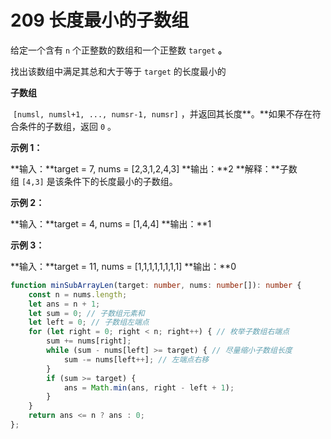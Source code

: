 # 209 长度最小的子数组

给定一个含有 `n` 个正整数的数组和一个正整数 `target` **。**

找出该数组中满足其总和大于等于 `target` 的长度最小的 

**子数组**

 `[numsl, numsl+1, ..., numsr-1, numsr]` ，并返回其长度**。**如果不存在符合条件的子数组，返回 `0` 。

**示例 1：**

**输入：**target = 7, nums = [2,3,1,2,4,3]
**输出：**2
**解释：**子数组 `[4,3]` 是该条件下的长度最小的子数组。

**示例 2：**

**输入：**target = 4, nums = [1,4,4]
**输出：**1

**示例 3：**

**输入：**target = 11, nums = [1,1,1,1,1,1,1,1]
**输出：**0



```ts
function minSubArrayLen(target: number, nums: number[]): number {
    const n = nums.length;
    let ans = n + 1;
    let sum = 0; // 子数组元素和
    let left = 0; // 子数组左端点
    for (let right = 0; right < n; right++) { // 枚举子数组右端点
        sum += nums[right];
        while (sum - nums[left] >= target) { // 尽量缩小子数组长度
            sum -= nums[left++]; // 左端点右移
        }
        if (sum >= target) {
            ans = Math.min(ans, right - left + 1);
        }
    }
    return ans <= n ? ans : 0;
};

```